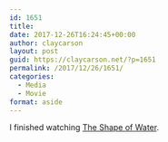 ```yaml
---
id: 1651
title: 
date: 2017-12-26T16:24:45+00:00
author: claycarson
layout: post
guid: https://claycarson.net/?p=1651
permalink: /2017/12/26/1651/
categories:
  - Media
  - Movie
format: aside
---
```

I finished watching [The Shape of Water](http://imdb.com/title/tt5580390/).